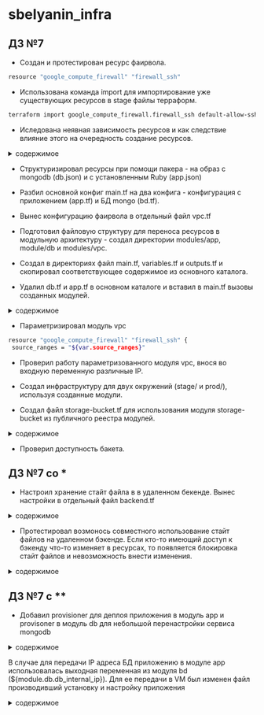 # sbelyanin_infra

## ДЗ №7

 - Создан и протестирован ресурс фаирвола.
 ```bash
resource "google_compute_firewall" "firewall_ssh"
```
- Использована команда import для импортирование уже существующих ресурсов в stage файлы терраформ.

```bash
terraform import google_compute_firewall.firewall_ssh default-allow-ssh
```

- Иследована неявная зависимость ресурсов и как следствие влияние этого на очередность создание ресурсов.

<details><summary>содержимое</summary><p>

```bash
  network_interface {
    access_config = {
      nat_ip = "${google_compute_address.app_ip.address}"
```

</p></details>

 - Структуризировал ресурсы при помощи пакера - на образ с mongodb (db.json) и с установленным Ruby (app.json)
 - Разбил основной конфиг main.tf на два конфига - конфигурация с приложением (app.tf) и БД mongo (bd.tf).
 - Вынес конфигурацию фаирвола в отдельный файл vpc.tf

 - Подготовил файловую структуру для переноса ресурсов в модульную архитектуру - создал директории modules/app, module/db и modules/vpc.
 - Создал в директориях файл main.tf, variables.tf и outputs.tf и скопировал соответствующее содержимое из основного каталога.
 - Удалил db.tf и app.tf в основном каталоге и вставил в main.tf вызовы созданных модулей.

<details><summary>содержимое</summary><p>

```bash
provider "google" {
  version = "1.4.0"
  project = "${var.project}"
  region  = "${var.region}"
}

module "app" {
  source           = "../modules/app"
  public_key_path  = "${var.public_key_path}"
  private_key_path = "${var.private_key_path}"
  node_count       = "${var.node_count}"
  region           = "${var.region}"
  zone             = "${var.zone}"
  app_disk_image   = "${var.app_disk_image}"
  db_internal_ip   = "${module.db.db_internal_ip}"
}

module "db" {
  source           = "../modules/db"
  public_key_path  = "${var.public_key_path}"
  private_key_path = "${var.private_key_path}"
  node_count       = "${var.node_count}"
  region           = "${var.region}"
  zone             = "${var.zone}"
  db_disk_image    = "${var.db_disk_image}"
}

module "vpc" {
  source        = "../modules/vpc"
  source_ranges = ["${var.source_ranges_prod}"]
}

```
</p></details>
 
 - Параметризировал модуль vpc
 
 ```bash
 resource "google_compute_firewall" "firewall_ssh" {
  source_ranges = "${var.source_ranges}"
 ```
 
 - Проверил работу параметризованного модуля vpc, внося во входную переменную различные IP.

 - Создал инфраструктуру для двух окружений (stage/ и prod/), используя созданные модули.
 - Создал файл storage-bucket.tf для использования модуля storage-bucket из публичного реестра модулей.

<details><summary>содержимое</summary><p>

```bash
provider "google" {
  version = "1.4.0"
  project = "${var.project}"
  region  = "${var.region}"
}

module "storage-bucket" {
  source  = "SweetOps/storage-bucket/google"
  version = "0.1.1"
  name    = ["bucket-reddit"]
}

output storage-bucket_url {
  value = "${module.storage-bucket.url}"
}
```
</p></details>

 - Проверил доступность бакета.
 
## ДЗ №7 со *  

 - Настроил хранение стайт файла в в удаленном бекенде. Вынес настройки в отдельный файл backend.tf
 
 <details><summary>содержимое</summary><p>

```bash

terraform {
  backend "gcs" {
    bucket = "bucket-reddit"
    prefix = "terraform/prod"
  }
}

```


```bash

terraform {
  backend "gcs" {
    bucket = "bucket-reddit"
    prefix = "terraform/stage"
  }
}

```

</p></details>

 - Протестировал возмонось совместного использование стайт файлов на удаленном бэкенде. Если кто-то имеющий доступ к бэкенду что-то изменяет в ресурсах, то появляется блокировка стайт файлов и невозможность внести изменения.

<details><summary>содержимое</summary><p>

```bash
 Error locking state: Error acquiring the state lock: writing "gs://bucket-reddit/terraform/stage/default.tflock" failed: googleapi: Error 412: Precondition Failed, conditionNotMet
Lock Info:
  ID:        1548587742966097
  Path:      gs://bucket-reddit/terraform/stage/default.tflock
  Operation: OperationTypeApply
  Who:       root@repo.domain
  Version:   0.11.9
  Created:   2019-01-27 11:15:18.712023857 +0000 UTC
  Info:


Terraform acquires a state lock to protect the state from being written
by multiple users at the same time. Please resolve the issue above and try
again. For most commands, you can disable locking with the "-lock=false"
flag, but this is not recommended.

```
 
</p></details>


 
## ДЗ №7 с **

 - Добавил provisioner для деплоя приложения в модуль app и provisoner в модуль db для небольшой перенастройки сервиса mongodb
  
<details><summary>содержимое</summary><p>

```bash
app/main.tf:
  connection {
    type        = "ssh"
    user        = "appuser"
    agent       = false
    private_key = "${file(var.private_key_path)}"
  }

  provisioner "file" {
    source      = "../modules/app/puma.service"
    destination = "/tmp/puma.service"
  }

  provisioner "file" {
    source      = "../modules/app/deploy.sh"
    destination = "/tmp/deploy.sh"
  }

  provisioner "remote-exec" {
    inline = [
      "chmod +x /tmp/deploy.sh",
      "/tmp/deploy.sh ${join(" ", var.db_internal_ip)}",
    ]
  }


db/main.tf
  connection {
    type        = "ssh"
    user        = "appuser"
    agent       = false
    private_key = "${file(var.private_key_path)}"
  }

  provisioner "remote-exec" {
    inline = [
      "sudo sed -i 's/127.0.0.1/0.0.0.0/g' /etc/mongod.conf",
      "sudo systemctl restart mongod",
    ]
  }


```

</p></details>

В случае для передачи IP адреса БД приложению в модуле app использовалась выходная переменная из модуля bd (${module.db.db_internal_ip}). Для ее передачи в VM был изменен файл производивший установку и настройку приложения

<details><summary>содержимое</summary><p>

```bash

#!/bin/bash
set -e

echo "export DATABASE_URL=$1" >> ~/.bash_profile

cd ~
git clone -b monolith https://github.com/express42/reddit.git ~/reddit
cd ~/reddit
bundle install

sudo mv /tmp/puma.service /etc/systemd/system/puma.service
sudo systemctl start puma
sudo systemctl enable puma


```


</p></details>
